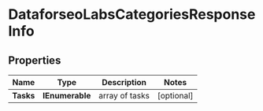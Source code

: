 # DataforseoLabsCategoriesResponseInfo


## Properties

| Name | Type | Description | Notes |
|------------ | ------------- | ------------- | -------------|
**Tasks** | **IEnumerable<DataforseoLabsCategoriesTaskInfo>** | array of tasks |[optional]|